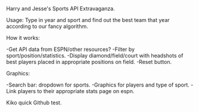Harry and Jesse's Sports API Extravaganza.


Usage: 
Type in year and sport and find out the best team that year according to our fancy algorithm.


How it works: 


-Get API data from ESPN/other resources?
-Filter by sport/position/statistics.
-Display diamond/field/court with headshots of best players placed in appropriate positions on field.
-Reset button.

Graphics:

-Search bar: dropdown for sports.
-Graphics for players and type of sport.
-Link players to their appropriate stats page on espn.

Kiko quick Github test.